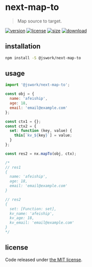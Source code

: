# next-map-to
> Map source to target.

[![version][version-image]][version-url]
[![license][license-image]][license-url]
[![size][size-image]][size-url]
[![download][download-image]][download-url]

## installation
```bash
npm install -S @jswork/next-map-to
```

## usage
```js
import '@jswork/next-map-to';

const obj = {
  name: 'afeiship',
  age: 18,
  email: 'email@example.com'
};

const ctx1 = {};
const ctx2 = {
  set: function (key, value) {
    this[`kv_${key}`] = value;
  }
};

const res2 = nx.mapTo(obj, ctx);

/*
// res1
{
  name: 'afeiship',
  age: 18,
  email: 'email@example.com'
}

// res2
{
  set: [Function: set],
  kv_name: 'afeiship',
  kv_age: 18,
  kv_email: 'email@example.com'
}
*/
```

## license
Code released under [the MIT license](https://github.com/afeiship/next-map-to/blob/master/LICENSE.txt).

[version-image]: https://img.shields.io/npm/v/@jswork/next-map-to
[version-url]: https://npmjs.org/package/@jswork/next-map-to

[license-image]: https://img.shields.io/npm/l/@jswork/next-map-to
[license-url]: https://github.com/afeiship/next-map-to/blob/master/LICENSE.txt

[size-image]: https://img.shields.io/bundlephobia/minzip/@jswork/next-map-to
[size-url]: https://github.com/afeiship/next-map-to/blob/master/dist/next-map-to.min.js

[download-image]: https://img.shields.io/npm/dm/@jswork/next-map-to
[download-url]: https://www.npmjs.com/package/@jswork/next-map-to
